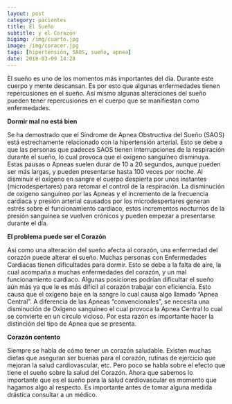 ```yaml
---
layout: post
category: pacientes
title: El Sueño
subtitle: y el Corazón
bigimg: /img/cuarto.jpg
image: /img/coracer.jpg
tags: [hipertensión, SAOS, sueño, apnea]
date: 2018-03-09 14:28
---
```


El sueño es uno de los momentos más importantes del día. Durante este cuerpo y mente descansan. Es por esto que algunas enfermedades tienen repercusiones en el sueño. Así mismo algunas alteraciones del sueño pueden tener repercusiones en el cuerpo que se manifiestan como enfermedades. 

**Dormir mal no está bien**

Se ha demostrado que el Síndrome de Apnea Obstructiva del Sueño (SAOS) está estrechamente relacionado con la hipertensión arterial. Esto se debe a que las personas que padeces SAOS tienen interrupciones de la respiración durante el sueño, lo cual provoca que el oxígeno sanguíneo disminuya.  Estas pausas o Apneas suelen durar de 10 a 20 segundos, aunque pueden ser más largas, y pueden presentarse hasta 100 veces por noche. Al disminuir el oxígeno en sangre el cuerpo despierta por unos instantes (microdespertares) para retomar el control de la respiración. 
La disminución de oxigeno sanguíneo por las Apneas y el incremento de la frecuencia cardiaca y presión arterial causados por los microdespertares generan estrés sobre el funcionamiento cardiaco, estos incrementos nocturnos de la presión sanguínea se vuelven crónicos y pueden empezar a presentarse durante el día.

**El problema puede ser el Corazón**

Así como una alteración del sueño afecta al corazón, una enfermedad del corazón puede alterar el sueño. Muchas personas con Enfermedades Cardiacas tienen dificultades para dormir. Esto se debe a la falta de aire, la cual acompaña a muchas enfermedades del corazón, y un mal funcionamiento cardiaco.
Algunas posiciones podrían dificultar el sueño aún más ya que le es más difícil al corazón trabajar con eficiencia.  Esto causa que el oxígeno baje en la sangre lo cual causa algo llamado “Apnea Central”. A diferencia de las Apneas “convencionales”, se necesita una disminución de Oxigeno sanguíneo el cual provoca la Apnea Central lo cual se convierte en un círculo vicioso. Por esta razón es importante hacer la distinción del tipo de Apnea que se presenta.

**Corazón contento**

Siempre se habla de cómo tener un corazón saludable. Existen muchas dietas que aseguran ser buenas para el corazón, rutinas de ejercicio que mejoran la salud cardiovascular, etc. Pero poco se habla sobre el efecto que tiene el sueño sobre la salud del Corazón. Ahora que sabemos lo importante que es el sueño para la salud cardiovascular es momento que hagamos algo al respecto.  Es importante antes de tomar alguna medida drástica consultar a un médico.


